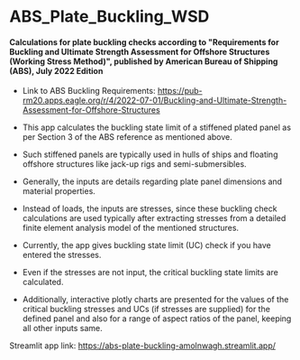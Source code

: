 # ABS_Plate_Buckling_WSD
#### Calculations for plate buckling checks according to "Requirements for Buckling and Ultimate Strength Assessment for Offshore Structures (Working Stress Method)", published by American Bureau of Shipping (ABS), July 2022 Edition

* Link to ABS Buckling Requirements: https://pub-rm20.apps.eagle.org/r/4/2022-07-01/Buckling-and-Ultimate-Strength-Assessment-for-Offshore-Structures

* This app calculates the buckling state limit of a stiffened plated panel as per Section 3 of the ABS reference as mentioned above.
* Such stiffened panels are typically used in hulls of ships and floating offshore structures like jack-up rigs and semi-submersibles.
* Generally, the inputs are details regarding plate panel dimensions and material properties.
* Instead of loads, the inputs are stresses, since these buckling check calculations are used typically after extracting stresses from a detailed finite element analysis model of the mentioned structures.
* Currently, the app gives buckling state limit (UC) check if you have entered the stresses.
* Even if the stresses are not input, the critical buckling state limits are calculated.
* Additionally, interactive plotly charts are presented for the values of the critical buckling stresses and UCs (if stresses are supplied) for the defined panel and also for a range of aspect ratios of the panel, keeping all other inputs same.

Streamlit app link: https://abs-plate-buckling-amolnwagh.streamlit.app/
